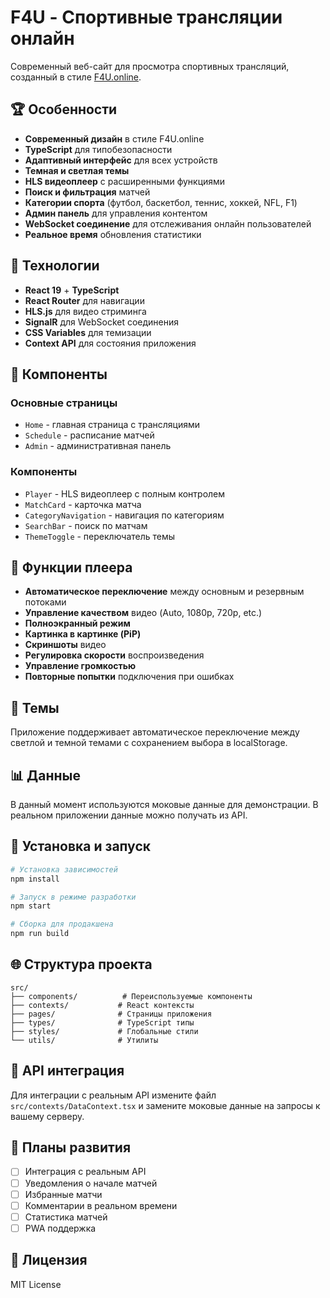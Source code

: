 # F4U - Спортивные трансляции онлайн

Современный веб-сайт для просмотра спортивных трансляций, созданный в стиле [F4U.online](https://F4U.online/).

## 🏆 Особенности

- **Современный дизайн** в стиле F4U.online
- **TypeScript** для типобезопасности
- **Адаптивный интерфейс** для всех устройств
- **Темная и светлая темы**
- **HLS видеоплеер** с расширенными функциями
- **Поиск и фильтрация** матчей
- **Категории спорта** (футбол, баскетбол, теннис, хоккей, NFL, F1)
- **Админ панель** для управления контентом
- **WebSocket соединение** для отслеживания онлайн пользователей
- **Реальное время** обновления статистики

## 🚀 Технологии

- **React 19** + **TypeScript**
- **React Router** для навигации
- **HLS.js** для видео стриминга
- **SignalR** для WebSocket соединения
- **CSS Variables** для темизации
- **Context API** для состояния приложения

## 📱 Компоненты

### Основные страницы
- `Home` - главная страница с трансляциями
- `Schedule` - расписание матчей
- `Admin` - административная панель

### Компоненты
- `Player` - HLS видеоплеер с полным контролем
- `MatchCard` - карточка матча
- `CategoryNavigation` - навигация по категориям
- `SearchBar` - поиск по матчам
- `ThemeToggle` - переключатель темы

## 🎥 Функции плеера

- **Автоматическое переключение** между основным и резервным потоками
- **Управление качеством** видео (Auto, 1080p, 720p, etc.)
- **Полноэкранный режим**
- **Картинка в картинке (PiP)**
- **Скриншоты** видео
- **Регулировка скорости** воспроизведения
- **Управление громкостью**
- **Повторные попытки** подключения при ошибках

## 🎨 Темы

Приложение поддерживает автоматическое переключение между светлой и темной темами с сохранением выбора в localStorage.

## 📊 Данные

В данный момент используются моковые данные для демонстрации. В реальном приложении данные можно получать из API.

## 🔧 Установка и запуск

```bash
# Установка зависимостей
npm install

# Запуск в режиме разработки
npm start

# Сборка для продакшена
npm run build
```

## 🌐 Структура проекта

```
src/
├── components/          # Переиспользуемые компоненты
├── contexts/           # React контексты
├── pages/              # Страницы приложения
├── types/              # TypeScript типы
├── styles/             # Глобальные стили
└── utils/              # Утилиты
```

## 📝 API интеграция

Для интеграции с реальным API измените файл `src/contexts/DataContext.tsx` и замените моковые данные на запросы к вашему серверу.

## 🔮 Планы развития

- [ ] Интеграция с реальным API
- [ ] Уведомления о начале матчей
- [ ] Избранные матчи
- [ ] Комментарии в реальном времени
- [ ] Статистика матчей
- [ ] PWA поддержка

## 📄 Лицензия

MIT License
